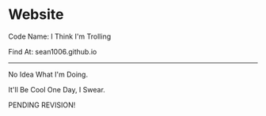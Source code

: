 # Website

Code Name: I Think I'm Trolling

Find At: sean1006.github.io

_______________________________________________________________________________________________________________________________

No Idea What I'm Doing.

It'll Be Cool One Day, I Swear.

PENDING REVISION!
